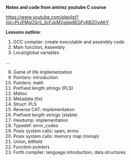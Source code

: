 **Notes and code from antriez youtube C course**

https://www.youtube.com/playlist?list=PLrEMgOSrS_3cFJpM2gdw8EGFyRBZOyAKY

**Lessons outline**:

1. GCC compiler: create executable and assembly code
2. Main function, Assembly
3. Local/global variables

...

8. Game of life implementation
9. Pointers: introduction
10. Pointers: math
11. Prefixed length strings (PLS)
12. Malloc
13. Metadata (fix)
14. Struct: PLS
15. Reverse CAT: implementation
16. Prefixed length strings (stable)
17. Hexdump: implementation
18. Typedef: error_codes
19. Posix system calls: open, errno
20. Posix system calls: memory map (mmap)
21. Union, bitfield
22. Function pointers
23. Forth compiler: language introduction, data structures
